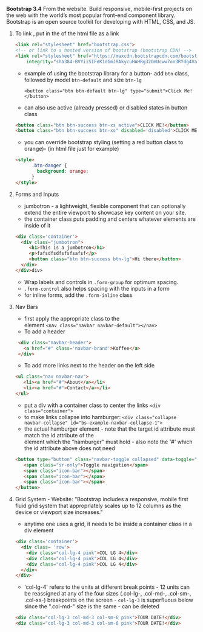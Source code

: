 **Bootstrap 3.4**  From the website.  Build responsive, mobile-first projects on the web with the world’s most popular front-end component library. Bootstrap is an open source toolkit for developing with HTML, CSS, and JS. 

1. To link , put in the <head> of the html file as a link

   ```html
   <link rel="stylesheet" href="bootstrap.css">
   <!-- or link to a hosted version of bootstrap (bootstrap CDN) -->
   <link rel="stylesheet" href="https://maxcdn.bootstrapcdn.com/bootstrap/3.3.7/css/bootstrap.min.css"
       integrity="sha384-BVYiiSIFeK1dGmJRAkycuHAHRg32OmUcww7on3RYdg4Va+PmSTsz/K68vbdEjh4u" crossorigin="anonymous">
   ```

   * example of using the bootstrap library for a button- add `btn` class, followed by model `btn-default` and size `btn-lg`

     `<button class="btn btn-default btn-lg" type="submit">Click Me!</button>`

   * can also use active (already pressed) or disabled states in button class

   ```html
   <button class="btn btn-success btn-xs active">CLICK ME!</button>
   <button class="btn btn-success btn-xs" disabled='disabled'>CLICK ME!</button>
   ```

   - you can override bootstrap styling (setting a red button class to orange)- (in html file just for example)

   ```html
   <style>
         .btn-danger {
           background: orange;
         }
   </style>
   ```

2. Forms and Inputs

   - jumbotron -  a lightweight, flexible component that can optionally extend the entire viewport to showcase key content on your site.
   - the container class puts padding and centers whatever elements are inside of it

   ```html
   <div class='container'>
     <div class="jumbotron">
        <h1>This is a jumbotron</h1>
        <p>fafsdfsdfsfsfsafsf</p>
        <button class="btn btn-success btn-lg">Hi there</button>
     </div>
   </div>div>
   ```

   - Wrap labels and controls in `.form-group` for optimum spacing. <div class="form-group">
   - `.form-control` also helps spacing with the inputs in a form
   - for inline forms, add the `.form-inline` class

3. Nav Bars

   - first apply the appropriate class to the <nav> element `<nav class="navbar navbar-default"></nav>`
   - To add a header

   ```html
    <div class="navbar-header">
      <a href="#" class='navbar-brand'>Koffee</a>
    </div>
   ```

   - To add more links next to the header on the left side

   ```html
   <ul class="nav navbar-nav">
      <li><a href="#">About</a></li>
      <li><a href="#">Contact</a></li>
   </ul>
   ```

   - put a div with a container class to center the links `<div class="container">`
   - to make links collapse into  hamburger: `<div class="collapse navbar-collapse" id="bs-example-navbar-collapse-1">`
   - the actual hamburger element - note that the target id attribute must match the id attribute of the <div> element which the "hamburger" must hold - also note the '#' which the id attribute above does not need

   ```html
   <button type="button" class="navbar-toggle collapsed" data-toggle="collapse" data-target="#bs-nav-demo" aria-expanded="false">
      <span class="sr-only">Toggle navigation</span>
      <span class="icon-bar"></span>
      <span class="icon-bar"></span>
      <span class="icon-bar"></span>
   </button>
   ```

4. Grid System - Website: "Bootstrap includes a responsive, mobile first fluid grid system that appropriately scales up to 12 columns as the device or viewport size increases."

   - anytime one uses a grid, it needs to be inside a container class in a div element

   ```html
   <div class='container'>
     <div class= 'row'>
       <div class="col-lg-4 pink">COL LG 4</div>
       <div class="col-lg-4 pink">COL LG 4</div>
       <div class="col-lg-4 pink">COL LG 4</div>
     </div>
   </div>
   ```

   - 'col-lg-4' refers to the units at different break points - 12 units can be reassigned at any of the four sizes (.col-lg-, .col-md-, .col-sm-, .col-xs-) breakpoints on the screen - `col-lg-3` is superfluous below since the ".col-md-" size is the same - can be deleted

   ```html
   <div class="col-lg-3 col-md-3 col-sm-6 pink">TOUR DATE!</div>
   <div class="col-lg-3 col-md-3 col-sm-6 pink">TOUR DATE!</div>
   ```

   

